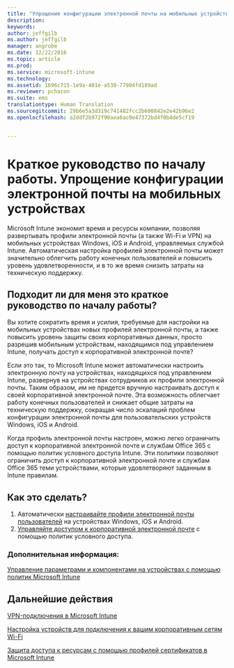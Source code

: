 ```yaml
---
title: "Упрощение конфигурации электронной почты на мобильных устройствах | Microsoft Intune"
description: 
keywords: 
author: jeffgilb
ms.author: jeffgilb
manager: angrobe
ms.date: 12/22/2016
ms.topic: article
ms.prod: 
ms.service: microsoft-intune
ms.technology: 
ms.assetid: 1696c715-1e9a-401e-a530-77904fd189ad
ms.reviewer: pchacon
ms.suite: ems
translationtype: Human Translation
ms.sourcegitcommit: 29b6e5a3d319c741482fcc2b600842e2e42b96e2
ms.openlocfilehash: a2ddf2b972f90aea6ac0e47372bd4f0b4de5cf19


---
```


# <a name="quick-start-guide-simplify-email-configuration-on-mobile-devices"></a>Краткое руководство по началу работы. Упрощение конфигурации электронной почты на мобильных устройствах
Microsoft Intune экономит время и ресурсы компании, позволяя развертывать профили электронной почты (а также Wi-Fi и VPN) на мобильных устройствах Windows, iOS и Android, управляемых службой Intune. Автоматическая настройка профилей электронной почты может значительно облегчить работу конечных пользователей и повысить уровень удовлетворенности, и в то же время снизить затраты на техническую поддержку.

## <a name="is-this-quick-start-guide-right-for-me"></a>Подходит ли для меня это краткое руководство по началу работы?
Вы хотите сократить время и усилия, требуемые для настройки на мобильных устройствах новых профилей электронной почты, а также повысить уровень защиты своих корпоративных данных, просто разрешив мобильным устройствам, находящимся под управлением Intune, получать доступ к корпоративной электронной почте?

Если это так, то Microsoft Intune может автоматически настроить электронную почту на устройствах, находящихся под управлением Intune, развернув на устройствах сотрудников их профили электронной почты. Таким образом, им не придется вручную настраивать доступ к своей корпоративной электронной почте. Эта возможность облегчает работу конечных пользователей и снижает общие затраты на техническую поддержку, сокращая число эскалаций проблем конфигурации электронной почты для пользовательских устройств Windows, iOS и Android.

Когда профиль электронной почты настроен, можно легко ограничить доступ к корпоративной электронной почте и службам Office 365 с помощью политик условного доступа Intune. Эти политики позволяют ограничить доступ к корпоративной электронной почте и службам Office 365 теми устройствами, которые удовлетворяют заданным в Intune правилам.

## <a name="how-do-i-do-it"></a>Как это сделать?
1.  Автоматически [настраивайте профили электронной почты пользователей](/intune/deploy-use/configure-access-to-corporate-email-using-email-profiles-with-microsoft-intune) на устройствах Windows, iOS и Android.
2.  [Управляйте доступом к корпоративной электронной почте](/intune/deploy-use/restrict-access-to-email-and-o365-services-with-microsoft-intune) с помощью политик условного доступа.


### <a name="additional-information"></a>Дополнительная информация:
[Управление параметрами и компонентами на устройствах с помощью политик Microsoft Intune](/intune/deploy-use/manage-settings-and-features-on-your-devices-with-microsoft-intune-policies)

## <a name="what-should-i-do-next"></a>Дальнейшие действия
[VPN-подключения в Microsoft Intune](/intune/deploy-use/vpn-connections-in-microsoft-intune)

[Настройка устройств для подключения к вашим корпоративным сетям Wi-Fi](/intune/deploy-use/wi-fi-connections-in-microsoft-intune)

[Защита доступа к ресурсам с помощью профилей сертификатов в Microsoft Intune](/intune/deploy-use/secure-resource-access-with-certificate-profiles)



<!--HONumber=Nov16_HO4-->



